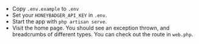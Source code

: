 
- Copy `.env.example` to `.env`
- Set your `HONEYBADGER_API_KEY` in `.env`.
- Start the app with `php artisan serve`. 
- Visit the home page. You should see an exception thrown, and breadcrumbs of different types. You can check out the route in `web.php`.